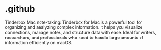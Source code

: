 # .github
Tinderbox Mac note-taking: Tinderbox for Mac is a powerful tool for organizing and analyzing complex information. It helps you visualize connections, manage notes, and structure data with ease. Ideal for writers, researchers, and professionals who need to handle large amounts of information efficiently on macOS.
